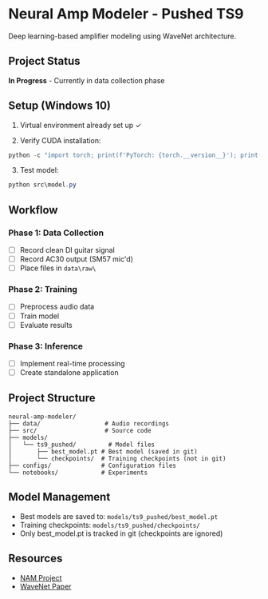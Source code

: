 # Neural Amp Modeler - Pushed TS9

Deep learning-based amplifier modeling using WaveNet architecture.

## Project Status

**In Progress** - Currently in data collection phase

## Setup (Windows 10)

1. Virtual environment already set up ✓

2. Verify CUDA installation:

```powershell
python -c "import torch; print(f'PyTorch: {torch.__version__}'); print(f'CUDA: {torch.cuda.is_available()}')"
```

3. Test model:

```powershell
python src\model.py
```

## Workflow

### Phase 1: Data Collection

- [ ] Record clean DI guitar signal
- [ ] Record AC30 output (SM57 mic'd)
- [ ] Place files in `data\raw\`

### Phase 2: Training

- [ ] Preprocess audio data
- [ ] Train model
- [ ] Evaluate results

### Phase 3: Inference

- [ ] Implement real-time processing
- [ ] Create standalone application

## Project Structure

```
neural-amp-modeler/
├── data/                  # Audio recordings
├── src/                   # Source code
├── models/
│   └── ts9_pushed/         # Model files
│       ├── best_model.pt # Best model (saved in git)
│       └── checkpoints/  # Training checkpoints (not in git)
├── configs/              # Configuration files
└── notebooks/            # Experiments
```

## Model Management

- Best models are saved to: `models/ts9_pushed/best_model.pt`
- Training checkpoints: `models/ts9_pushed/checkpoints/`
- Only best_model.pt is tracked in git (checkpoints are ignored)

## Resources

- [NAM Project](https://github.com/sdatkinson/neural-amp-modeler)
- [WaveNet Paper](https://arxiv.org/abs/1609.03499)
